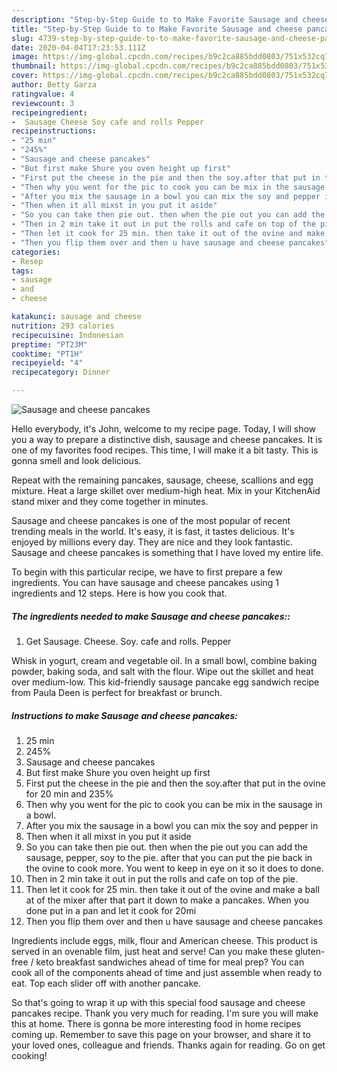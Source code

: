 ```yaml
---
description: "Step-by-Step Guide to to Make Favorite Sausage and cheese pancakes"
title: "Step-by-Step Guide to to Make Favorite Sausage and cheese pancakes"
slug: 4739-step-by-step-guide-to-to-make-favorite-sausage-and-cheese-pancakes
date: 2020-04-04T17:23:53.111Z
image: https://img-global.cpcdn.com/recipes/b9c2ca885bdd0803/751x532cq70/sausage-and-cheese-pancakes-recipe-main-photo.jpg
thumbnail: https://img-global.cpcdn.com/recipes/b9c2ca885bdd0803/751x532cq70/sausage-and-cheese-pancakes-recipe-main-photo.jpg
cover: https://img-global.cpcdn.com/recipes/b9c2ca885bdd0803/751x532cq70/sausage-and-cheese-pancakes-recipe-main-photo.jpg
author: Betty Garza
ratingvalue: 4
reviewcount: 3
recipeingredient:
-  Sausage Cheese Soy cafe and rolls Pepper
recipeinstructions:
- "25 min"
- "245%"
- "Sausage and cheese pancakes"
- "But first make Shure you oven height up first"
- "First put the cheese in the pie and then the soy.after that put in the ovine​ for 20 min and 235%"
- "Then why you went for the pic to cook you can be mix in the sausage in a bowl."
- "After you mix the sausage in a bowl you can mix the soy and pepper in"
- "Then when it all mixst in you put it aside"
- "So you can take then pie out. then when the pie out you can add the sausage, pepper, soy to the pie. after that you can put the pie back in the ovine to cook more. You went to keep in eye on it so it does to done."
- "Then in 2 min take it out in put the rolls and cafe on top of the pie."
- "Then let it cook for 25 min. then take it out of the ovine and make a ball at of the mixer after that part it down to make a pancakes. When you done put in a pan and let it cook for 20mi"
- "Then you flip them over and then u have sausage​ and cheese pancakes"
categories:
- Resep
tags:
- sausage
- and
- cheese

katakunci: sausage and cheese
nutrition: 293 calories
recipecuisine: Indonesian
preptime: "PT23M"
cooktime: "PT1H"
recipeyield: "4"
recipecategory: Dinner

---
```



![Sausage and cheese pancakes](https://img-global.cpcdn.com/recipes/b9c2ca885bdd0803/751x532cq70/sausage-and-cheese-pancakes-recipe-main-photo.jpg)

Hello everybody, it's John, welcome to my recipe page. Today, I will show you a way to prepare a distinctive dish, sausage and cheese pancakes. It is one of my favorites food recipes. This time, I will make it a bit tasty. This is gonna smell and look delicious.

Repeat with the remaining pancakes, sausage, cheese, scallions and egg mixture. Heat a large skillet over medium-high heat. Mix in your KitchenAid stand mixer and they come together in minutes.

Sausage and cheese pancakes is one of the most popular of recent trending meals in the world. It's easy, it is fast, it tastes delicious. It's enjoyed by millions every day. They are nice and they look fantastic. Sausage and cheese pancakes is something that I have loved my entire life.


To begin with this particular recipe, we have to first prepare a few ingredients. You can have sausage and cheese pancakes using 1 ingredients and 12 steps. Here is how you cook that.

##### The ingredients needed to make Sausage and cheese pancakes::

1. Get  Sausage. Cheese. Soy. cafe and rolls. Pepper


Whisk in yogurt, cream and vegetable oil. In a small bowl, combine baking powder, baking soda, and salt with the flour. Wipe out the skillet and heat over medium-low. This kid-friendly sausage pancake egg sandwich recipe from Paula Deen is perfect for breakfast or brunch. 

##### Instructions to make Sausage and cheese pancakes:

1. 25 min
1. 245%
1. Sausage and cheese pancakes
1. But first make Shure you oven height up first
1. First put the cheese in the pie and then the soy.after that put in the ovine​ for 20 min and 235%
1. Then why you went for the pic to cook you can be mix in the sausage in a bowl.
1. After you mix the sausage in a bowl you can mix the soy and pepper in
1. Then when it all mixst in you put it aside
1. So you can take then pie out. then when the pie out you can add the sausage, pepper, soy to the pie. after that you can put the pie back in the ovine to cook more. You went to keep in eye on it so it does to done.
1. Then in 2 min take it out in put the rolls and cafe on top of the pie.
1. Then let it cook for 25 min. then take it out of the ovine and make a ball at of the mixer after that part it down to make a pancakes. When you done put in a pan and let it cook for 20mi
1. Then you flip them over and then u have sausage​ and cheese pancakes


Ingredients include eggs, milk, flour and American cheese. This product is served in an ovenable film, just heat and serve! Can you make these gluten-free / keto breakfast sandwiches ahead of time for meal prep? You can cook all of the components ahead of time and just assemble when ready to eat. Top each slider off with another pancake. 

So that's going to wrap it up with this special food sausage and cheese pancakes recipe. Thank you very much for reading. I'm sure you will make this at home. There is gonna be more interesting food in home recipes coming up. Remember to save this page on your browser, and share it to your loved ones, colleague and friends. Thanks again for reading. Go on get cooking!

